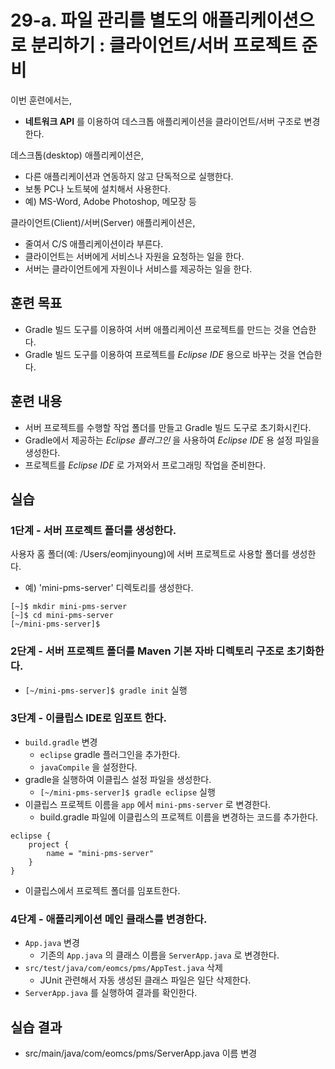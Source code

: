 # 29-a. 파일 관리를 별도의 애플리케이션으로 분리하기 : 클라이언트/서버 프로젝트 준비

이번 훈련에서는,
- **네트워크 API** 를 이용하여 데스크톱 애플리케이션을 클라이언트/서버 구조로 변경한다.

데스크톱(desktop) 애플리케이션은,
- 다른 애플리케이션과 연동하지 않고 단독적으로 실행한다.
- 보통 PC나 노트북에 설치해서 사용한다.
- 예) MS-Word, Adobe Photoshop, 메모장 등

클라이언트(Client)/서버(Server) 애플리케이션은,
- 줄여서 C/S 애플리케이션이라 부른다.
- 클라이언트는 서버에게 서비스나 자원을 요청하는 일을 한다.
- 서버는 클라이언트에게 자원이나 서비스를 제공하는 일을 한다.


## 훈련 목표
- Gradle 빌드 도구를 이용하여 서버 애플리케이션 프로젝트를 만드는 것을 연습한다.
- Gradle 빌드 도구를 이용하여 프로젝트를 *Eclipse IDE* 용으로 바꾸는 것을 연습한다.

## 훈련 내용
- 서버 프로젝트를 수행할 작업 폴더를 만들고 Gradle 빌드 도구로 초기화시킨다.
- Gradle에서 제공하는 *Eclipse 플러그인* 을 사용하여 *Eclipse IDE* 용 설정 파일을 생성한다.
- 프로젝트를 *Eclipse IDE* 로 가져와서 프로그래밍 작업을 준비한다.

## 실습

### 1단계 - 서버 프로젝트 폴더를 생성한다.

사용자 홈 폴더(예: /Users/eomjinyoung)에 서버 프로젝트로 사용할 폴더를 생성한다.
- 예) 'mini-pms-server' 디렉토리를 생성한다.

```console
[~]$ mkdir mini-pms-server
[~]$ cd mini-pms-server
[~/mini-pms-server]$
```


### 2단계 - 서버 프로젝트 폴더를 Maven 기본 자바 디렉토리 구조로 초기화한다.

- `[~/mini-pms-server]$ gradle init` 실행


### 3단계 - 이클립스 IDE로 임포트 한다.

- `build.gradle` 변경
  - `eclipse` gradle 플러그인을 추가한다.
  - `javaCompile` 을 설정한다.
- gradle을 실행하여 이클립스 설정 파일을 생성한다.
  - `[~/mini-pms-server]$ gradle eclipse` 실행
- 이클립스 프로젝트 이름을 `app` 에서 `mini-pms-server` 로 변경한다.
  - build.gradle 파일에 이클립스의 프로젝트 이름을 변경하는 코드를 추가한다.
```
eclipse {
    project {
        name = "mini-pms-server"
    }
}
```
- 이클립스에서 프로젝트 폴더를 임포트한다.


### 4단계 - 애플리케이션 메인 클래스를 변경한다.

- `App.java` 변경
  - 기존의 `App.java` 의 클래스 이름을 `ServerApp.java` 로 변경한다.
- `src/test/java/com/eomcs/pms/AppTest.java` 삭제
  - JUnit 관련해서 자동 생성된 클래스 파일은 일단 삭제한다.
- `ServerApp.java` 를 실행하여 결과를 확인한다.    


## 실습 결과
- src/main/java/com/eomcs/pms/ServerApp.java 이름 변경
